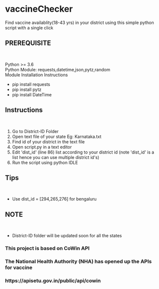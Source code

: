 # vaccineChecker
Find vaccine availablity(18-43 yrs) in your district using this simple python script with a single click

<h2>PREREQUISITE</h2><br />

Python >= 3.6 <br />
Python Module: requests,datetime,json,pytz,random<br />
Module Installation Instructions<br />
<ul>
	<li>pip install requests</li>
	<li>pip install pytz</li>
	<li>pip install DateTime</li>
</ul>

<h2>Instructions</h2><br />
<ol>
	<li>Go to District-ID Folder</li>
	<li>Open text file of your state Eg: Karnataka.txt</li>
	<li>Find id of your district in the text file</li>
	<li>Open script.py in a text editor</li>
	<li>Edit 'dist_id' (line 86) list according to your district id (note 'dist_id' is a list hence you can use multiple district id's)</li>
	<li>Run the script using python IDLE</li>
</ol>


<h2>Tips</h2><br />
<ul>
	<li>Use dist_id = [294,265,276] for bengaluru</li>
</ul>

<h2>NOTE</h2><br />
<ul>
	<li>District-ID folder will be updated soon for all the states</li>
</ul>

<h3>This project is based on CoWin API</h3>
<h3>The National Health Authority (NHA) has opened up the APIs for vaccine</h3>
<h3>https://apisetu.gov.in/public/api/cowin</h3>